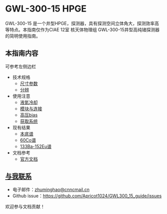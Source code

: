 # GWL-300-15 HPGE
GWL-300-15 是一个井型HPGE，探测器，具有探测空间立体角大，探测效率高等特点。本指南仅作为CIAE 12室 核天体物理组 GWL-300-15井型高纯锗探测器的简明使用指南。
## 本指南内容
可参考左侧边栏
- 技术规格
    - [尺寸参数](/guide/size.md)
    - [分辨](/guide/resolution.md)
- 使用注意
    - [液氮冷却](/guide/n2liquid.md)
    - [模块与连接](/guide/nimmodule.md)
    - [高压bias](/guide/bias.md)
    - [获取系统](/guide/aquirement.md)
- 现有结果
    - [本底谱](/results/specbackground.md)
    - [60Co谱](/results/spec60Co.md)
    - [133Ba-152Eu谱](/results/spec133Ba152Eu.md)
- 文档参考
    - [官方文档](/manuals/docs.md)

## [与我联系](/contact.md)
- 电子邮件：zhuminghao@cnncmail.cn
- Github issue：https://github.com/Apricot1024/GWL300_15_guide/issues

欢迎参与文档贡献！